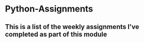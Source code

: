 # Python-Assignments

## This is a list of the weekly assignments I've completed as part of this module
